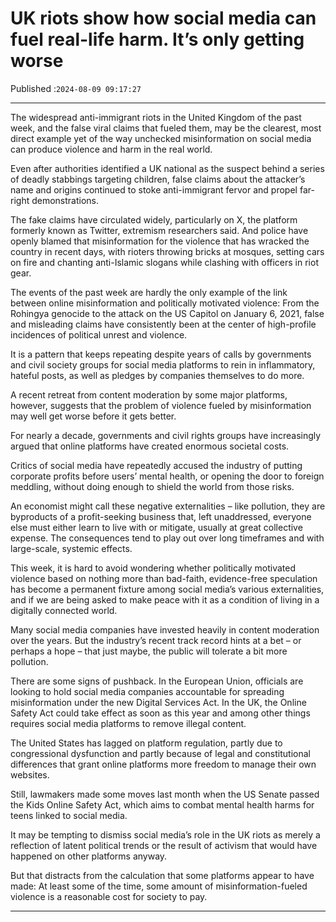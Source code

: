 # UK riots show how social media can fuel real-life harm. It’s only getting worse

Published :`2024-08-09 09:17:27`

---

The widespread anti-immigrant riots in the United Kingdom of the past week, and the false viral claims that fueled them, may be the clearest, most direct example yet of the way unchecked misinformation on social media can produce violence and harm in the real world.

Even after authorities identified a UK national as the suspect behind a series of deadly stabbings targeting children, false claims about the attacker’s name and origins continued to stoke anti-immigrant fervor and propel far-right demonstrations.

The fake claims have circulated widely, particularly on X, the platform formerly known as Twitter, extremism researchers said. And police have openly blamed that misinformation for the violence that has wracked the country in recent days, with rioters throwing bricks at mosques, setting cars on fire and chanting anti-Islamic slogans while clashing with officers in riot gear.

The events of the past week are hardly the only example of the link between online misinformation and politically motivated violence: From the Rohingya genocide to the attack on the US Capitol on January 6, 2021, false and misleading claims have consistently been at the center of high-profile incidences of political unrest and violence.

It is a pattern that keeps repeating despite years of calls by governments and civil society groups for social media platforms to rein in inflammatory, hateful posts, as well as pledges by companies themselves to do more.

A recent retreat from content moderation by some major platforms, however, suggests that the problem of violence fueled by misinformation may well get worse before it gets better.

For nearly a decade, governments and civil rights groups have increasingly argued that online platforms have created enormous societal costs.

Critics of social media have repeatedly accused the industry of putting corporate profits before users’ mental health, or opening the door to foreign meddling, without doing enough to shield the world from those risks.

An economist might call these negative externalities – like pollution, they are byproducts of a profit-seeking business that, left unaddressed, everyone else must either learn to live with or mitigate, usually at great collective expense. The consequences tend to play out over long timeframes and with large-scale, systemic effects.

This week, it is hard to avoid wondering whether politically motivated violence based on nothing more than bad-faith, evidence-free speculation has become a permanent fixture among social media’s various externalities, and if we are being asked to make peace with it as a condition of living in a digitally connected world.

Many social media companies have invested heavily in content moderation over the years. But the industry’s recent track record hints at a bet – or perhaps a hope – that just maybe, the public will tolerate a bit more pollution.

There are some signs of pushback. In the European Union, officials are looking to hold social media companies accountable for spreading misinformation under the new Digital Services Act. In the UK, the Online Safety Act could take effect as soon as this year and among other things requires social media platforms to remove illegal content.

The United States has lagged on platform regulation, partly due to congressional dysfunction and partly because of legal and constitutional differences that grant online platforms more freedom to manage their own websites.

Still, lawmakers made some moves last month when the US Senate passed the Kids Online Safety Act, which aims to combat mental health harms for teens linked to social media.

It may be tempting to dismiss social media’s role in the UK riots as merely a reflection of latent political trends or the result of activism that would have happened on other platforms anyway.

But that distracts from the calculation that some platforms appear to have made: At least some of the time, some amount of misinformation-fueled violence is a reasonable cost for society to pay.

---

